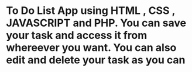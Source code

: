 # To Do List App using HTML , CSS , JAVASCRIPT and PHP. You can save your task and access it from whereever you want. You can also edit and delete your task as you can
